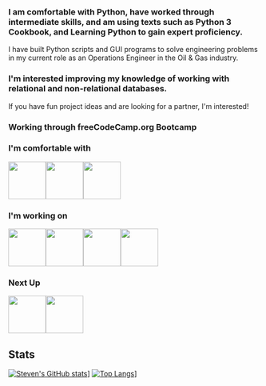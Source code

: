 ### I am comfortable with Python, have worked through intermediate skills, and am using texts such as Python 3 Cookbook, and Learning Python to gain expert proficiency.
I have built Python scripts and GUI programs to solve engineering problems in my current role as an Operations Engineer in the Oil & Gas industry.

### I'm interested improving my knowledge of working with relational and non-relational databases.
 If you have fun project ideas and are looking for a partner, I'm interested!
 
### Working through freeCodeCamp.org Bootcamp
 
### I'm comfortable with




<img src="https://cdn.jsdelivr.net/gh/devicons/devicon/icons/html5/html5-original.svg" width="75" /><img src="https://cdn.jsdelivr.net/gh/devicons/devicon/icons/css3/css3-original.svg" width="75" /><img src="https://cdn.jsdelivr.net/gh/devicons/devicon/icons/python/python-original.svg" width="75" />


### I'm working on
<img src="https://cdn.jsdelivr.net/gh/devicons/devicon/icons/javascript/javascript-original.svg" width="75" /><img src="https://cdn.jsdelivr.net/gh/devicons/devicon/icons/postgresql/postgresql-original.svg" width="75" /><img src="https://cdn.jsdelivr.net/gh/devicons/devicon/icons/mysql/mysql-original.svg" width="75" /><img src="https://cdn.jsdelivr.net/gh/devicons/devicon/icons/mongodb/mongodb-original.svg" width="75" />



### Next Up
<img src="https://cdn.jsdelivr.net/gh/devicons/devicon/icons/react/react-original.svg" width="75" /><img src="https://cdn.jsdelivr.net/gh/devicons/devicon/icons/django/django-original.svg" width="75" />


## Stats
[![Steven's GitHub stats](https://github-readme-stats.vercel.app/api?username=sstonaker&show_icons=true&theme=dark)](https://github.com/sstonaker)]
[![Top Langs](https://github-readme-stats.vercel.app/api/top-langs/?username=sstonaker&theme=dark&layout=compact)](https://github.com/sstonaker)]
